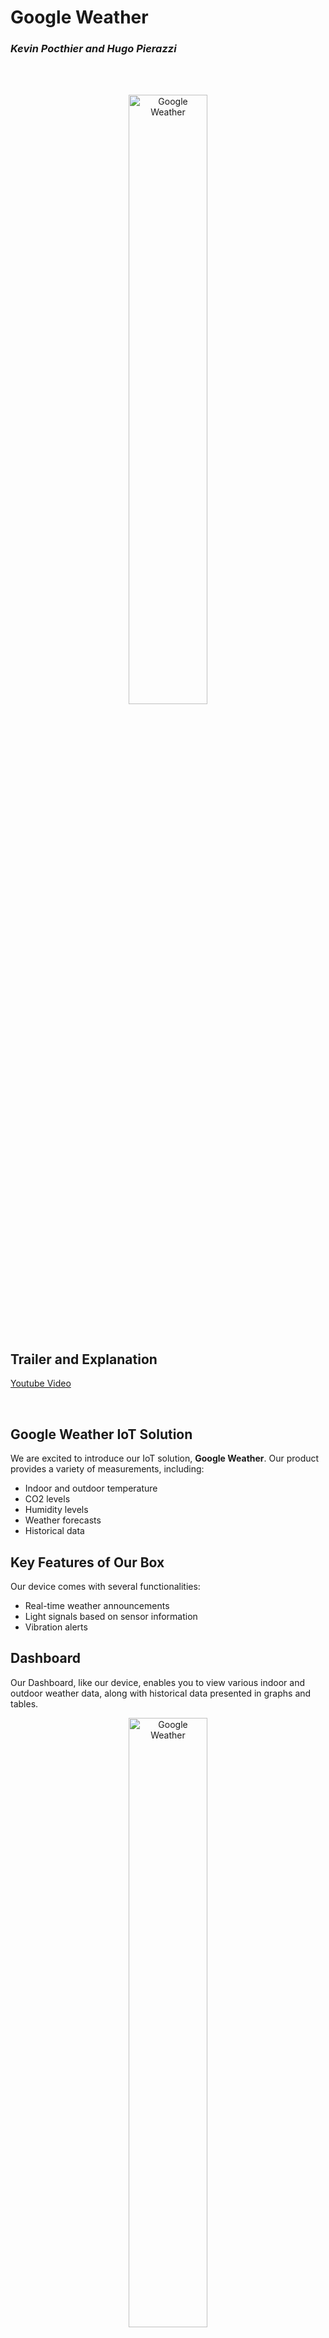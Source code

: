 # Google Weather
### *Kevin Pocthier and Hugo Pierazzi*

<br>
<br>

<p align="center">
  <img src="https://imgur.com/l7QXu4L.png" alt="Google Weather" style="width:50%;">
</p>

<br>

## Trailer and Explanation

[Youtube Video](https://youtu.be/xZMuOwHl4E0) 

<br>

## Google Weather IoT Solution

We are excited to introduce our IoT solution, **Google Weather**. Our product provides a variety of measurements, including:

- Indoor and outdoor temperature
- CO2 levels
- Humidity levels
- Weather forecasts
- Historical data

## Key Features of Our Box

Our device comes with several functionalities:

- Real-time weather announcements
- Light signals based on sensor information
- Vibration alerts

## Dashboard

Our Dashboard, like our device, enables you to view various indoor and outdoor weather data, along with historical data presented in graphs and tables.

<p align="center">
  <img src="https://imgur.com/3pisUPv.png" alt="Google Weather" style="width:50%;">
</p>

<br>


## Project Structure

### Flask Folder

This folder contains all the necessary documents to run and deploy the backend of our product, primarily the `main.py` file. This file handles most of the functionalities and integrates APIs such as Text-to-Speech, OpenAI, and OpenWeather. It also sends the data collected by the device to BigQuery. The Text-to-Speech system, managed with GPT-3.5 from OpenAI, is also controlled from this backend.

[Access the Flask Backend](https://weather-monitor-zsladhfraq-ew.a.run.app)

### Streamlit Folder

This folder includes the documents required to set up and deploy Streamlit on Cloud Run. The main file, `Dashboard.py`, provides a sleek and functional layout for our application. One of its primary functions is to fetch the BigQuery data collected by the M5Stack and display it on our dashboard.

[Access the Streamlit Dashboard](https://streamlit-dashboard-zsladhfraq-ew.a.run.app)

### UIFlow File

This file contains the complete code for our M5Stack. It defines the Flask routes and establishes an effective and relevant layout. Here’s a summary of its functions and the information displayed on the screen:

- Weather announcements triggered by the motion detector, limited to once per minute to avoid spam. These announcements Text-to-Speech are generated using a GPT-3.5 prompt and information from the OpenWeather API.
- Vibration alert when CO2 levels exceed 600 ppm, indicating poor air quality.
- LED indicators: Red when humidity is between 40-59%, blue when above 60%, and green when below 40%.
- Wifi solution: In the event of a connection failure, you can have back-up wifis.

<br>

## Distribution of Work

<table style="width:100%; border: 2px solid black;">
  <tr>
    <th style="background-color:#1E90FF; color:white; padding:10px;">Kevin</th>
    <th style="background-color:#000000; color:white; padding:10px;">Hugo</th>
  </tr>
  <tr>
    <td style="background-color:#f0f0f0; padding:20px; vertical-align:top;">
      M5Stack Visual, Sensors, Flask, Video, (450 lines approximately)
    </td>
    <td style="background-color:#f0f0f0; padding:20px; vertical-align:top;">
      Flask, BigQuery, Text-To-Speech, Video (450 lines approximately)
    </td>
  </tr>
</table>
